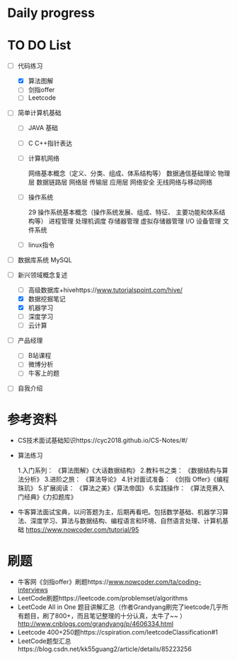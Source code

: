 # Daily progress



 



# TO DO List

- [ ] 代码练习

  - [x] 算法图解
  - [ ] 剑指offer
  - [ ] Leetcode

- [ ] 简单计算机基础
  - [ ] JAVA 基础 
  
  - [ ] C C++指针表达
  
  - [ ] 计算机网络
  
    网络基本概念（定义、分类、组成、体系结构等） 数据通信基础理论  物理层   数据链路层   网络层   传输层    应用层    网络安全   无线网络与移动网络
  
  - [ ] 操作系统
  
    29 操作系统基本概念（操作系统发展、组成、特征、  主要功能和体系结构等）     进程管理     处理机调度     存储器管理     虚拟存储器管理     I/O 设备管理     文件系统
  
  - [ ] linux指令
  
- [ ] 数据库系统 MySQL

- [ ] 新兴领域概念复述
  - [ ] 高级数据库+hivehttps://www.tutorialspoint.com/hive/
  - [x] 数据挖掘笔记
  - [x] 机器学习
  - [ ] 深度学习
  - [ ] 云计算
  
- [ ] 产品经理
  - [ ] B站课程
  - [ ] 微博分析
  - [ ] 牛客上的题
  
- [ ] 自我介绍

  



# 参考资料

- CS技术面试基础知识https://cyc2018.github.io/CS-Notes/#/

- 算法练习

  1.入门系列：
  《算法图解》《大话数据结构》
  2.教科书之类：
  《数据结构与算法分析》
  3.进阶之旅：
  《算法导论》
  4.针对面试准备：
  《剑指 Offer》《编程珠玑》
  5.扩展阅读：
  《算法之美》《算法帝国》
  6.实践操作：
  《算法竞赛入门经典》《力扣题库》

- 牛客算法面试宝典，以问答题为主，后期再看吧。包括数学基础、机器学习算法、深度学习、算法与数据结构、编程语言和环境、自然语言处理、计算机基础 https://www.nowcoder.com/tutorial/95





# 刷题

- 牛客网《剑指offer》刷题https://www.nowcoder.com/ta/coding-interviews
- LeetCode刷题https://leetcode.com/problemset/algorithms
- LeetCode All in One 题目讲解汇总（作者Grandyang刷完了leetcode几乎所有题目，刷了800+，而且笔记整理的十分认真，太牛了~~ ）http://www.cnblogs.com/grandyang/p/4606334.html
- Leetcode 400+250题https://cspiration.com/leetcodeClassification#1
- LeetCode题型汇总https://blog.csdn.net/kk55guang2/article/details/85223256

